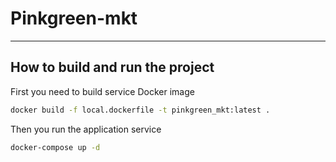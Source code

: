 # Pinkgreen-mkt

---
## How to build and run the project
First you need to build service Docker image
```bash
docker build -f local.dockerfile -t pinkgreen_mkt:latest .
```

Then you run the application service
```bash
docker-compose up -d
```